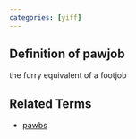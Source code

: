 ```yaml
---
categories: [yiff]
---
```

## Definition of pawjob

the furry equivalent of a footjob

## Related Terms

- [pawbs](./pawbs)
